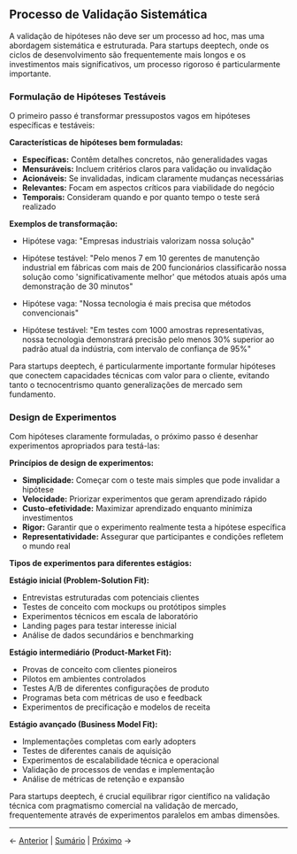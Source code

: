 ## Processo de Validação Sistemática

A validação de hipóteses não deve ser um processo ad hoc, mas uma abordagem sistemática e estruturada. Para startups deeptech, onde os ciclos de desenvolvimento são frequentemente mais longos e os investimentos mais significativos, um processo rigoroso é particularmente importante.

### Formulação de Hipóteses Testáveis

O primeiro passo é transformar pressupostos vagos em hipóteses específicas e testáveis:

**Características de hipóteses bem formuladas:**
- **Específicas:** Contêm detalhes concretos, não generalidades vagas
- **Mensuráveis:** Incluem critérios claros para validação ou invalidação
- **Acionáveis:** Se invalidadas, indicam claramente mudanças necessárias
- **Relevantes:** Focam em aspectos críticos para viabilidade do negócio
- **Temporais:** Consideram quando e por quanto tempo o teste será realizado

**Exemplos de transformação:**
- Hipótese vaga: "Empresas industriais valorizam nossa solução"
- Hipótese testável: "Pelo menos 7 em 10 gerentes de manutenção industrial em fábricas com mais de 200 funcionários classificarão nossa solução como 'significativamente melhor' que métodos atuais após uma demonstração de 30 minutos"

- Hipótese vaga: "Nossa tecnologia é mais precisa que métodos convencionais"
- Hipótese testável: "Em testes com 1000 amostras representativas, nossa tecnologia demonstrará precisão pelo menos 30% superior ao padrão atual da indústria, com intervalo de confiança de 95%"

Para startups deeptech, é particularmente importante formular hipóteses que conectem capacidades técnicas com valor para o cliente, evitando tanto o tecnocentrismo quanto generalizações de mercado sem fundamento.

### Design de Experimentos

Com hipóteses claramente formuladas, o próximo passo é desenhar experimentos apropriados para testá-las:

**Princípios de design de experimentos:**
- **Simplicidade:** Começar com o teste mais simples que pode invalidar a hipótese
- **Velocidade:** Priorizar experimentos que geram aprendizado rápido
- **Custo-efetividade:** Maximizar aprendizado enquanto minimiza investimentos
- **Rigor:** Garantir que o experimento realmente testa a hipótese específica
- **Representatividade:** Assegurar que participantes e condições refletem o mundo real

**Tipos de experimentos para diferentes estágios:**

**Estágio inicial (Problem-Solution Fit):**
- Entrevistas estruturadas com potenciais clientes
- Testes de conceito com mockups ou protótipos simples
- Experimentos técnicos em escala de laboratório
- Landing pages para testar interesse inicial
- Análise de dados secundários e benchmarking

**Estágio intermediário (Product-Market Fit):**
- Provas de conceito com clientes pioneiros
- Pilotos em ambientes controlados
- Testes A/B de diferentes configurações de produto
- Programas beta com métricas de uso e feedback
- Experimentos de precificação e modelos de receita

**Estágio avançado (Business Model Fit):**
- Implementações completas com early adopters
- Testes de diferentes canais de aquisição
- Experimentos de escalabilidade técnica e operacional
- Validação de processos de vendas e implementação
- Análise de métricas de retenção e expansão

Para startups deeptech, é crucial equilibrar rigor científico na validação técnica com pragmatismo comercial na validação de mercado, frequentemente através de experimentos paralelos em ambas dimensões.

---

← [Anterior](./2.2.2_validacao_hipoteses_parte2.md) | [Sumário](../../sumario.md) | [Próximo](./2.2.2_validacao_hipoteses_parte4.md) →